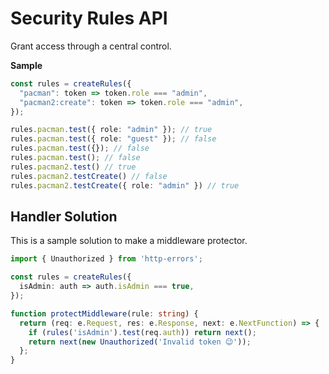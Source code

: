 # Security Rules API

Grant access through a central control.

**Sample**

```ts
const rules = createRules({
  "pacman": token => token.role === "admin",
  "pacman2:create": token => token.role === "admin",
});

rules.pacman.test({ role: "admin" }); // true
rules.pacman.test({ role: "guest" }); // false
rules.pacman.test({}); // false
rules.pacman.test(); // false
rules.pacman2.test() // true
rules.pacman2.testCreate() // false
rules.pacman2.testCreate({ role: "admin" }) // true
```

## Handler Solution

This is a sample solution to make a middleware protector.

```ts
import { Unauthorized } from 'http-errors';

const rules = createRules({
  isAdmin: auth => auth.isAdmin === true,
});

function protectMiddleware(rule: string) {
  return (req: e.Request, res: e.Response, next: e.NextFunction) => {
    if (rules('isAdmin').test(req.auth)) return next();
    return next(new Unauthorized('Invalid token 😉'));
  };
}
```
